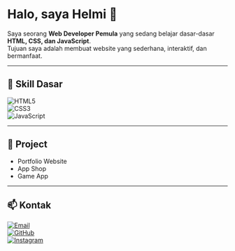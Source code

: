 # Halo, saya Helmi 👋  

Saya seorang **Web Developer Pemula** yang sedang belajar dasar-dasar **HTML, CSS, dan JavaScript**.  
Tujuan saya adalah membuat website yang sederhana, interaktif, dan bermanfaat.  

---

## 🚀 Skill Dasar  
![HTML5](https://img.shields.io/badge/HTML5-E34F26?style=for-the-badge&logo=html5&logoColor=white)  
![CSS3](https://img.shields.io/badge/CSS3-1572B6?style=for-the-badge&logo=css3&logoColor=white)  
![JavaScript](https://img.shields.io/badge/JavaScript-F7DF1E?style=for-the-badge&logo=javascript&logoColor=black)  

---

## 📌 Project  
- Portfolio Website  
- App Shop  
- Game App  

---

## 📫 Kontak  
[![Email](https://img.shields.io/badge/Email-D14836?style=for-the-badge&logo=gmail&logoColor=white)](mailto:helmyalfarezel@gmail.com)  
[![GitHub](https://img.shields.io/badge/GitHub-100000?style=for-the-badge&logo=github&logoColor=white)](https://github.com/helmyalfarezel-glitch)  
[![Instagram](https://img.shields.io/badge/Instagram-E4405F?style=for-the-badge&logo=instagram&logoColor=white)](https://www.instagram.com/helmi.rzl_/?hl=id)  
